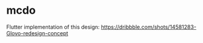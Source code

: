 # mcdo
Flutter implementation of this design: https://dribbble.com/shots/14581283-Glovo-redesign-concept
